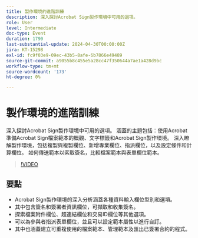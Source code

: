 ```yaml
---
title: 製作環境的進階訓練
description: 深入探討Acrobat Sign製作環境中可用的選項。
role: User
level: Intermediate
doc-type: Event
duration: 1790
last-substantial-update: 2024-04-30T00:00:00Z
jira: KT-15298
exl-id: fc9f03e9-09ec-43b5-8afe-6b7866e49489
source-git-commit: a9055b8c455e5a28cc47f350644a7ae1a428d9bc
workflow-type: tm+mt
source-wordcount: '173'
ht-degree: 0%

---
```


# 製作環境的進階訓練

深入探討Acrobat Sign製作環境中可用的選項。 涵蓋的主題包括：使用Acrobat準備Acrobat Sign檔案範本的概觀、文字標籤和Acrobat Sign製作環境。 深入瞭解製作環境，包括複製與複製欄位、新增專業欄位、指派欄位，以及設定條件和計算欄位。 如何傳送範本以索取簽名，比較檔案範本與表單欄位範本。

>[!VIDEO](https://video.tv.adobe.com/v/3455918/?learn=on&captions=chi_hant)

## 要點

* Acrobat Sign製作環境的深入分析涵蓋各種資料輸入欄位型別和選項。
* 其中包含簽名和簽署者資訊欄位，可擷取和收集簽名。
* 探索檔案附件欄位、超連結欄位和交易ID欄位等其他選項。
* 可以為參與者指派表單欄位，並且可以設定範本屬性以進行自訂。
* 其中也涵蓋建立可重複使用的檔案範本、管理範本及匯出已簽署合約的程式。
